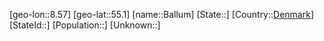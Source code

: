 ﻿---
location: [55.1,8.57]
type: City
tags:
- geo/City


SpocWebEntityId: 28998
isDeleted: false
confidential: public

---
[geo-lon::8.57]
[geo-lat::55.1]
[name::Ballum]
[State::]
[Country::[Denmark](geo/Continent/Europe/Denmark.md)]
[StateId::]
[Population::]
[Unknown::]

